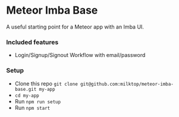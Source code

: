 # Meteor Imba Base

A useful starting point for a Meteor app with an Imba UI.

### Included features

- Login/Signup/Signout Workflow with email/password

### Setup

- Clone this repo `git clone git@github.com:milktop/meteor-imba-base.git my-app`
- `cd my-app`
- Run `npm run setup`
- Run `npm start`
